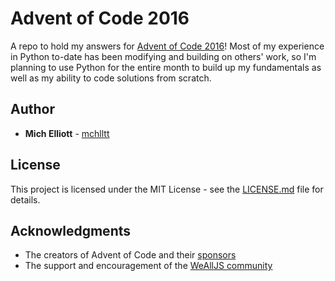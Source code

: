 # Advent of Code 2016
A repo to hold my answers for [Advent of Code 2016](http://adventofcode.com/)! Most of my experience in Python to-date has been modifying and building on others' work, so I'm planning to use Python for the entire month to build up my fundamentals as well as my ability to code solutions from scratch.

## Author

* **Mich Elliott** - [mchlltt](https://github.com/mchlltt)

## License

This project is licensed under the MIT License - see the [LICENSE.md](LICENSE.md) file for details.

## Acknowledgments

* The creators of Advent of Code and their [sponsors](http://adventofcode.com/2016/sponsors)
* The support and encouragement of the [WeAllJS community](http://wealljs.org/)
